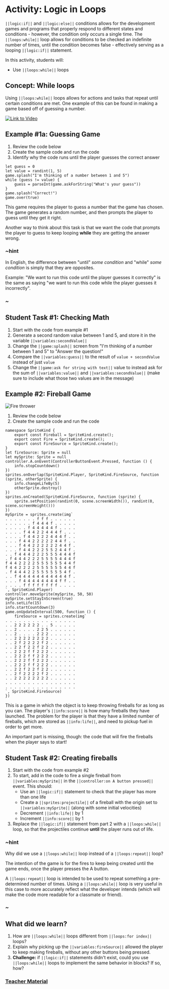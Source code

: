 # Activity: Logic in Loops

``||logic:if||`` and ``||logic:else||`` conditions allows for the development games and programs that properly respond to different states and conditions - however, the condition only occurs a single time. The ``||loops:while||`` loop allows for conditions to be checked an indefinite number of times, until the condition becomes false - effectively serving as a looping ``||logic:if||`` statement.

In this activity, students will:
* Use ``||loops:while||`` loops

## Concept: While loops

Using ``||loops:while||`` loops allows for actions and tasks that repeat until certain conditions are met. One example of this can be found in making a game based off of guessing a number.

[![Link to Video](/static/thumbnail_play_video.png)](https://aka.ms/40546a-logic-while)

## Example #1a: Guessing Game

1. Review the code below
2. Create the sample code and run the code
3. Identify why the code runs until the player guesses the correct answer

```blocks
let guess = 0
let value = randint(1, 5)
game.splash("I'm thinking of a number between 1 and 5")
while (guess != value) {
    guess = parseInt(game.askForString("What's your guess"))
}
game.splash("Correct!")
game.over(true)
```

This game requires the player to guess a number that the game has chosen. The game generates a random number, and then prompts the player to guess until they get it right.

Another way to think about this task is that we want the code that prompts the player to guess to keep looping **while** they are getting the answer wrong.

### ~hint

In English, the difference between "until" *some condition* and "while" *some condition* is simply that they are opposites.

Example: "We want to run this code until the player guesses it correctly" is the same as saying "we want to run this code while the player guesses it incorrectly".

### ~

## Student Task #1: Checking Math

1. Start with the code from example #1
2. Generate a second random value between 1 and 5, and store it in the variable ``||variables:secondValue||``
3. Change the ``||game:splash||`` screen from "I'm thinking of a number between 1 and 5" to "Answer the question!"
4. Compare the ``||variables:guess||`` to the result of `value + secondValue` instead of just `value`
5. Change the ``||game:ask for string with text||`` value to instead ask for the sum of ``||variables:value||`` and ``||variables:secondValue||`` (make sure to include what those two values are in the message)

## Example #2: Fireball Game

![Fire thrower](/static/courses/csintro2/logic/fire-shooter.gif)

1. Review the code below
2. Create the sample code and run the code

```blocks
namespace SpriteKind {
    export const Fireball = SpriteKind.create();
    export const Fire = SpriteKind.create();
    export const FireSource = SpriteKind.create();
}
let fireSource: Sprite = null
let mySprite: Sprite = null
controller.A.onEvent(ControllerButtonEvent.Pressed, function () {
    info.stopCountdown()
})
sprites.onOverlap(SpriteKind.Player, SpriteKind.FireSource, function (sprite, otherSprite) {
    info.changeLifeBy(5)
    otherSprite.destroy()
})
sprites.onCreated(SpriteKind.FireSource, function (sprite) {
    sprite.setPosition(randint(0, scene.screenWidth()), randint(0, scene.screenHeight()))
})
mySprite = sprites.create(img`
. . . . . . . f f f . . . . . .
. . . . . . f 4 4 4 f . . . . .
. . . . . f 4 4 4 4 4 f . . . .
. . . . f 4 4 2 2 4 4 4 f . . .
. . . . f 4 4 2 2 2 4 4 4 f . .
. . . f 4 4 2 2 2 2 2 4 4 f . .
. . . f 4 4 2 2 2 2 2 2 4 4 f .
. . . f 4 4 2 2 2 5 5 2 4 4 f .
. . f 4 4 4 2 2 2 5 5 5 4 4 4 f
. f 4 4 4 2 2 2 5 5 5 5 4 4 4 f
f 4 4 2 2 2 2 5 5 5 5 5 5 4 4 f
f 4 4 2 2 2 2 5 5 5 5 5 5 4 4 f
. f 4 4 4 2 2 5 5 5 5 5 5 4 f .
. . f 4 4 4 4 4 4 4 4 4 4 4 f .
. . . f 4 4 4 4 4 4 4 4 f f . .
. . . . f f f f f f f f . . . .
`, SpriteKind.Player)
controller.moveSprite(mySprite, 50, 50)
mySprite.setStayInScreen(true)
info.setLife(15)
info.startCountdown(3)
game.onUpdateInterval(500, function () {
    fireSource = sprites.create(img`
. . . . . . . . . . . . . . . .
. . 2 2 2 2 2 2 . . 5 . . . . .
. . 2 . . . . 2 2 5 . . . . . .
. . 2 . . . . 2 2 2 . . . . . .
. . 2 2 2 2 2 2 2 2 . . . . . .
. . 2 f 2 2 2 2 f 2 . . . . . .
. . 2 2 f 2 2 f 2 2 . . . . . .
. . 2 2 2 f f 2 2 2 . . . . . .
. . 2 2 2 f f 2 2 2 . . . . . .
. . 2 2 2 f f 2 2 2 . . . . . .
. . 2 2 2 f f 2 2 2 . . . . . .
. . 2 2 f 2 2 f 2 2 . . . . . .
. . 2 f 2 2 2 2 f 2 . . . . . .
. . 2 2 2 2 2 2 2 2 . . . . . .
. . . . . . . . . . . . . . . .
. . . . . . . . . . . . . . . .
`, SpriteKind.FireSource)
})
```

This is a game in which the object is to keep throwing fireballs for as long as you can. The player's ``||info:score||`` is how many fireballs they have launched. The problem for the player is that they have a limited number of fireballs, which are stored as ``||info:life||``, and need to pickup fuel in order to get more.

An important part is missing, though: the code that will fire the fireballs when the player says to start!

## Student Task #2: Creating fireballs

1. Start with the code from example #2
2. To start, add in the code to fire a single fireball from ``||variables:mySprite||`` in the ``||controller:on A button pressed||`` event. This should:
    * Use an ``||logic:if||`` statement to check that the player has more than one life
    * Create a ``||sprites:projectile||`` of a fireball with the origin set to ``||variables:mySprite||`` (along with some initial velocities)
    * Decrement ``||info:life||`` by 1
    * Increment ``||info:score||`` by 1
3. Replace the ``||logic:if||`` statement from part 2 with a ``||loops:while||`` loop, so that the projectiles continue **until** the player runs out of life.

### ~hint

Why did we use a ``||loops:while||`` loop instead of a ``||loops:repeat||`` loop?

The intention of the game is for the fires to keep being created until the game ends, once the player presses the A button.

A ``||loops:repeat||`` loop is intended to be used to repeat something a pre-determined number of times. Using a ``||loops:while||`` loop is very useful in this case to more accurately reflect what the developer intends (which will make the code more readable for a classmate or friend).

### ~

## What did we learn?

1. How are ``||loops:while||`` loops different from ``||loops:for index||`` loops?
2. Explain why picking up the ``||variables:fireSource||`` allowed the player to keep making fireballs, without any other buttons being pressed.
3. **Challenge:** if ``||logic:if||`` statements didn't exist, could you use ``||loops:while||`` loops to implement the same behavior in blocks? If so, how?

### [Teacher Material](/courses/csintro2/about/teachers)
